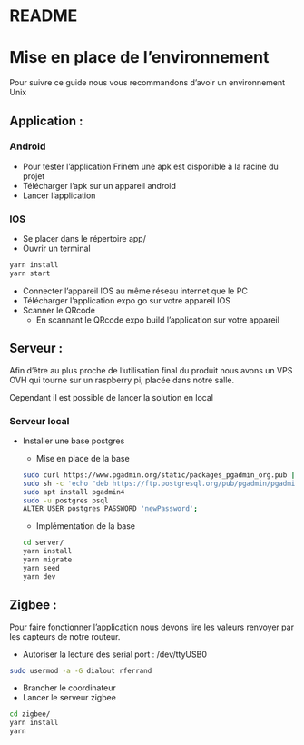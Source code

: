 # README

# Mise en place de l’environnement

Pour suivre ce guide nous vous recommandons d’avoir un environnement Unix

## Application :

### Android

- Pour tester l’application Frinem une apk est disponible à la racine du projet
- Télécharger l’apk sur un appareil android
- Lancer l’application

### IOS

- Se placer dans le répertoire app/
- Ouvrir un terminal

```bash
yarn install
yarn start
```

- Connecter l’appareil IOS au même réseau internet que le PC
- Télécharger l’application expo go sur votre appareil IOS
- Scanner le QRcode
    - En scannant le QRcode expo build l’application sur votre appareil

## Serveur :

Afin d’être au plus proche de l’utilisation final du produit nous avons un VPS OVH qui tourne sur un raspberry pi, placée dans notre salle.

Cependant il est possible de lancer la solution en local

### Serveur local

- Installer une base postgres
    - Mise en place de la base
    
    ```bash
    sudo curl https://www.pgadmin.org/static/packages_pgadmin_org.pub | sudo apt-key add
    sudo sh -c 'echo "deb https://ftp.postgresql.org/pub/pgadmin/pgadmin4/apt/$(lsb_release -cs) pgadmin4 main" > /etc/apt/sources.list.d/pgadmin4.list && apt update'
    sudo apt install pgadmin4
    sudo -u postgres psql
    ALTER USER postgres PASSWORD 'newPassword';
    ```
    
    - Implémentation de la base
    
    ```bash
    cd server/
    yarn install
    yarn migrate
    yarn seed
    yarn dev
    ```
    

## Zigbee :

Pour faire fonctionner l’application nous devons lire les valeurs renvoyer par les capteurs de notre routeur.

- Autoriser la lecture des serial port : /dev/ttyUSB0

```bash
sudo usermod -a -G dialout rferrand
```

- Brancher le coordinateur
- Lancer le serveur zigbee

```bash
cd zigbee/
yarn install
yarn 
```